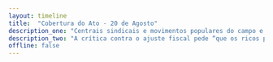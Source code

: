 ```yaml
---
layout: timeline
title:  "Cobertura do Ato - 20 de Agosto"
description_one: "Centrais sindicais e movimentos populares do campo e da cidade realizam manifestações em diversas capitais do país neste 20 de agosto. Os atos têm como foco defender a democracia, e afirmar que “a saída da crise é pela esquerda”, através de reformas sociais e econômicas profundas. Os protestos visam também denunciar as atuais políticas de austeridade do governo federal e a “guinada conservadora” comandada pelo presidente da Câmara dos Deputados, Eduardo Cunha (PMDB-RJ)."
description_two: "A crítica contra o ajuste fiscal pede “que os ricos paguem pela crise”, como informa o manifesto que convoca os protestos, apontando, também, a taxação de grandes fortunas, dividendos e remessas de lucros e auditoria da dívida pública como alternativas para aliviar a economia."
offline: false
---
```

